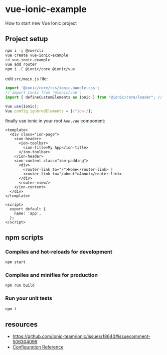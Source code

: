 # vue-ionic-example
How to start new Vue Ionic project

## Project setup

```bash
npm i -g @vue/cli
vue create vue-ionic-example
cd vue-ionic-example
vue add router
npm i -E @ionic/core @ionic/vue
```

edit `src/main.js` file:

```js
import '@ionic/core/css/ionic.bundle.css';
// import Ionic from '@ionic/vue';
import { defineCustomElements as Ionic } from "@ionic/core/loader"; // add a direct link to @ionic/core

Vue.use(Ionic);
Vue.config.ignoredElements = [/^ion-/];
```

finally use ionic in your root `Aoo.vue` component:

```vue
<template>
  <div class="ion-page">
    <ion-header>
      <ion-toolbar>
        <ion-title>My App</ion-title>
      </ion-toolbar>
    </ion-header>
    <ion-content class="ion-padding">
      <div>
        <router-link to="/">Home</router-link> |
        <router-link to="/about">About</router-link>
      </div>
      <router-view/>
    </ion-content>
  </div>
</template>

<script>
  export default {
    name: 'app',
  };
</script>
```

## npm scripts

### Compiles and hot-reloads for development

```bash
npm start
```

### Compiles and minifies for production

```bash
npm run build
```

### Run your unit tests

```bash
npm t
```

## resources

* https://github.com/ionic-team/ionic/issues/18640#issuecomment-506304099
* [Configuration Reference](https://cli.vuejs.org/config/)
